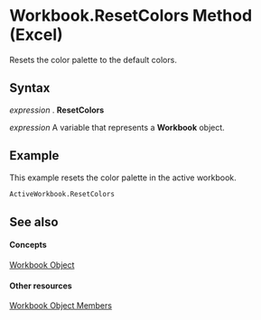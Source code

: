 
# Workbook.ResetColors Method (Excel)

Resets the color palette to the default colors.


## Syntax

 _expression_ . **ResetColors**

 _expression_ A variable that represents a **Workbook** object.


## Example

This example resets the color palette in the active workbook.


```vb
ActiveWorkbook.ResetColors
```


## See also


#### Concepts


[Workbook Object](8c00aa60-c974-eed3-0812-3c9625eb0d4c.md)
#### Other resources


[Workbook Object Members](dce102a3-25de-3ff4-2ce5-bc56e08baca7.md)
